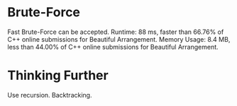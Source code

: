 # Brute-Force
Fast Brute-Force can be accepted.
Runtime: 88 ms, faster than 66.76% of C++ online submissions for Beautiful Arrangement.
Memory Usage: 8.4 MB, less than 44.00% of C++ online submissions for Beautiful Arrangement.

# Thinking Further
Use recursion.
Backtracking.
